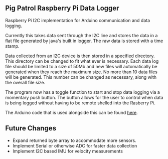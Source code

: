 ## Pig Patrol Raspberry Pi Data Logger

Raspberry Pi I2C implementation for Arduino communication and data logging.

Currently this takes data sent through the I2C line and stores the data in a flat file generated by java's built in
logger.  The raw data is stored with a time stamp.

Data collected from an I2C device is then stored in a specified directory.  This directory can be changed to fit
what ever is necessary.  Each data log file should be limited to a size of 50Mb and new files will automatically be
generated when they reach the maximum size.  No more than 10 data files will be generated.  This number can be changed
as necessary, along with the overall file size.

The program now has a toggle function to start and stop data logging via a momentary push button.  The button allows
for the user to control when data is being logged without having to be remote shelled into the Rasberry Pi.

The Arduino code that is used alongside this can be found [here](https://github.com/gdeshazer/Arduino-Capacitive-Sensor).

## Future Changes

* Expand returned byte array to accommodate more sensors.
* Implement Serial or otherwise ADC for faster data collection
* Implement I2C based IMU for velocity measurements
